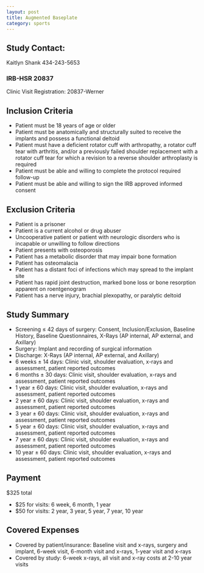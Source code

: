 ```yaml
---
layout: post
title: Augmented Baseplate
category: sports
---
```


## Study Contact:  
Kaitlyn Shank
434-243-5653

### IRB-HSR 20837
Clinic Visit Registration:
20837-Werner

##  Inclusion Criteria

- Patient must be 18 years of age or older
- Patient must be anatomically and structurally suited to receive the implants and possess a functional deltoid
- Patient must have a deficient rotator cuff with arthropathy, a rotator cuff tear with arthritis, and/or a previously failed shoulder replacement with a rotator cuff tear for which a revision to a reverse shoulder arthroplasty is required
- Patient must be able and willing to complete the protocol required follow-up
- Patient must be able and willing to sign the IRB approved informed consent

##  Exclusion Criteria

- Patient is a prisoner 
- Patient is a current alcohol or drug abuser
- Uncooperative patient or patient with neurologic disorders who is incapable or unwilling to follow directions
- Patient presents with osteoporosis
- Patient has a metabolic disorder that may impair bone formation
- Patient has osteomalacia
- Patient has a distant foci of infections which may spread to the implant site
- Patient has rapid joint destruction, marked bone loss or bone resorption apparent on roentgenogram
- Patient has a nerve injury, brachial plexopathy, or paralytic deltoid

## Study Summary

- Screening ≤ 42 days of surgery: Consent, Inclusion/Exclusion, Baseline History, Baseline Questionnaires, X-Rays (AP internal, AP external, and Axillary)
- Surgery: Implant and recording of surgical information
- Discharge: X-Rays (AP internal, AP external, and Axillary)
- 6 weeks ± 14 days: Clinic visit, shoulder evaluation, x-rays and assessment, patient reported outcomes
- 6 months ± 30 days: Clinic visit, shoulder evaluation, x-rays and assessment, patient reported outcomes
- 1 year ± 60 days: Clinic visit, shoulder evaluation, x-rays and assessment, patient reported outcomes
- 2 year ± 60 days: Clinic visit, shoulder evaluation, x-rays and assessment, patient reported outcomes
- 3 year ± 60 days: Clinic visit, shoulder evaluation, x-rays and assessment, patient reported outcomes
- 5 year ± 60 days: Clinic visit, shoulder evaluation, x-rays and assessment, patient reported outcomes
- 7 year ± 60 days: Clinic visit, shoulder evaluation, x-rays and assessment, patient reported outcomes
- 10 year ± 60 days: Clinic visit, shoulder evaluation, x-rays and assessment, patient reported outcomes

## Payment
$325 total
- $25 for visits: 6 week, 6 month, 1 year
- $50 for visits: 2 year, 3 year, 5 year, 7 year, 10 year

## Covered Expenses
- Covered by patient/insurance: Baseline visit and x-rays, surgery and implant, 6-week visit, 6-month visit and x-rays, 1-year visit and x-rays
- Covered by study: 6-week x-rays, all visit and x-ray costs at 2-10 year visits
